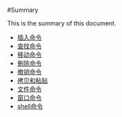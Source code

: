 #Summary

This is the summary of this document.

* [插入命令](Vim日常使用命令/插入命令.md)
* [查找命令](Vim日常使用命令/查找命令.md) 
* [移动命令](Vim日常使用命令/移动命令.md)
* [删除命令](Vim日常使用命令/删除命令.md)
* [撤销命令](Vim日常使用命令/移动命令.md)
* [拷贝和粘贴](Vim日常使用命令/拷贝和粘贴.md)
* [文件命令](Vim日常使用命令/文件命令.md)
* [窗口命令](Vim日常使用命令/窗口命令.md)
* [shell命令](Vim日常使用命令/shell命令.md)
